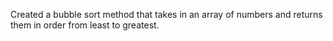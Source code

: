 Created a bubble sort method that takes in an array of numbers and returns them in order from least to greatest.